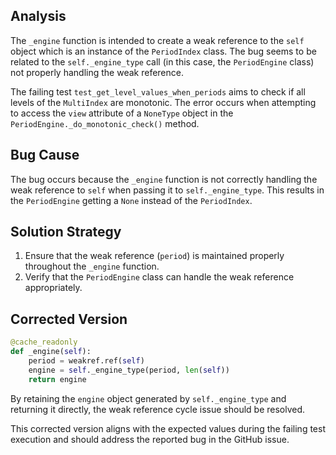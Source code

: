 ## Analysis
The `_engine` function is intended to create a weak reference to the `self` object which is an instance of the `PeriodIndex` class. The bug seems to be related to the `self._engine_type` call (in this case, the `PeriodEngine` class) not properly handling the weak reference.

The failing test `test_get_level_values_when_periods` aims to check if all levels of the `MultiIndex` are monotonic. The error occurs when attempting to access the `view` attribute of a `NoneType` object in the `PeriodEngine._do_monotonic_check()` method.

## Bug Cause
The bug occurs because the `_engine` function is not correctly handling the weak reference to `self` when passing it to `self._engine_type`. This results in the `PeriodEngine` getting a `None` instead of the `PeriodIndex`.

## Solution Strategy
1. Ensure that the weak reference (`period`) is maintained properly throughout the `_engine` function.
2. Verify that the `PeriodEngine` class can handle the weak reference appropriately.

## Corrected Version

```python
@cache_readonly
def _engine(self):
    period = weakref.ref(self)
    engine = self._engine_type(period, len(self))
    return engine
```

By retaining the `engine` object generated by `self._engine_type` and returning it directly, the weak reference cycle issue should be resolved.

This corrected version aligns with the expected values during the failing test execution and should address the reported bug in the GitHub issue.